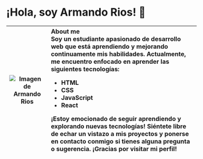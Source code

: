 # ¡Hola, soy Armando Rios! 👋

| ![Imagen de Armando Rios](URL_DE_LA_IMAGEN) | **About me** <br> Soy un estudiante apasionado de desarrollo web que está aprendiendo y mejorando continuamente mis habilidades. Actualmente, me encuentro enfocado en aprender las siguientes tecnologías: <br> <ul><li>HTML</li><li>CSS</li><li>JavaScript</li><li>React</li></ul> ¡Estoy emocionado de seguir aprendiendo y explorando nuevas tecnologías! Siéntete libre de echar un vistazo a mis proyectos y ponerse en contacto conmigo si tienes alguna pregunta o sugerencia. ¡Gracias por visitar mi perfil! |
| :---: | :--- |
